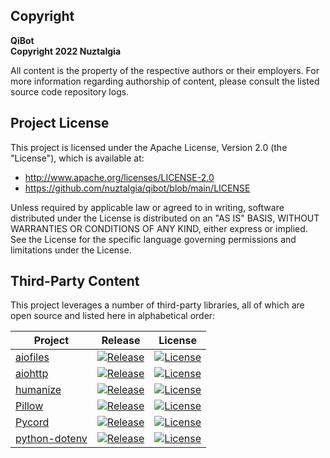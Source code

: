 ## Copyright

**QiBot**  
**Copyright 2022 Nuztalgia**

All content is the property of the respective authors or their employers. For
more information regarding authorship of content, please consult the listed
source code repository logs.

## Project License

This project is licensed under the Apache License, Version 2.0 (the
"License"), which is available at:

- <http://www.apache.org/licenses/LICENSE-2.0>
- <https://github.com/nuztalgia/qibot/blob/main/LICENSE>

Unless required by applicable law or agreed to in writing, software
distributed under the License is distributed on an "AS IS" BASIS,
WITHOUT WARRANTIES OR CONDITIONS OF ANY KIND, either express or implied.
See the License for the specific language governing permissions and
limitations under the License.

## Third-Party Content

This project leverages a number of third-party libraries, all of which are
open source and listed here in alphabetical order:

| Project | Release | License |
| ------- | ------- | ------- |
| [aiofiles](https://github.com/Tinche/aiofiles) | [![Release](https://img.shields.io/pypi/v/aiofiles)](https://pypi.org/project/aiofiles/) | [![License](https://img.shields.io/pypi/l/aiofiles)](https://github.com/Tinche/aiofiles/blob/master/LICENSE) |
| [aiohttp](https://github.com/aio-libs/aiohttp) | [![Release](https://img.shields.io/pypi/v/aiohttp)](https://pypi.org/project/aiohttp/) | [![License](https://img.shields.io/pypi/l/aiohttp)](https://github.com/aio-libs/aiohttp/blob/master/LICENSE.txt) |
| [humanize](https://github.com/python-humanize/humanize) | [![Release](https://img.shields.io/pypi/v/humanize)](https://pypi.org/project/humanize/) | [![License](https://img.shields.io/pypi/l/humanize)](https://github.com/python-humanize/humanize/blob/main/LICENCE) |
| [Pillow](https://github.com/python-pillow/Pillow) | [![Release](https://img.shields.io/pypi/v/Pillow)](https://pypi.org/project/Pillow/) | [![License](https://img.shields.io/pypi/l/Pillow)](https://github.com/python-pillow/Pillow/blob/main/LICENSE) |
| [Pycord](https://github.com/Pycord-Development/pycord) | [![Release](https://img.shields.io/pypi/v/py-cord)](https://pypi.org/project/py-cord/) | [![License](https://img.shields.io/pypi/l/py-cord)](https://github.com/Pycord-Development/pycord/blob/master/LICENSE) |
| [python-dotenv](https://github.com/theskumar/python-dotenv) | [![Release](https://img.shields.io/pypi/v/python-dotenv)](https://pypi.org/project/python-dotenv/) | [![License](https://img.shields.io/pypi/l/python-dotenv)](https://github.com/theskumar/python-dotenv/blob/master/LICENSE) |
